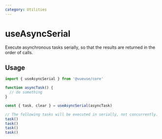 ```yaml
---
category: Utilities
---
```


# useAsyncSerial

Execute asynchronous tasks serially, so that the results are returned in the order of calls.

## Usage

```ts
import { useAsyncSerial } from '@vueuse/core'

function asyncTask() {
  // do something
}

const { task, clear } = useAsyncSerial(asyncTask)

// The following tasks will be executed in serially, not concurrently.
task()
task()
task()
task()
```
